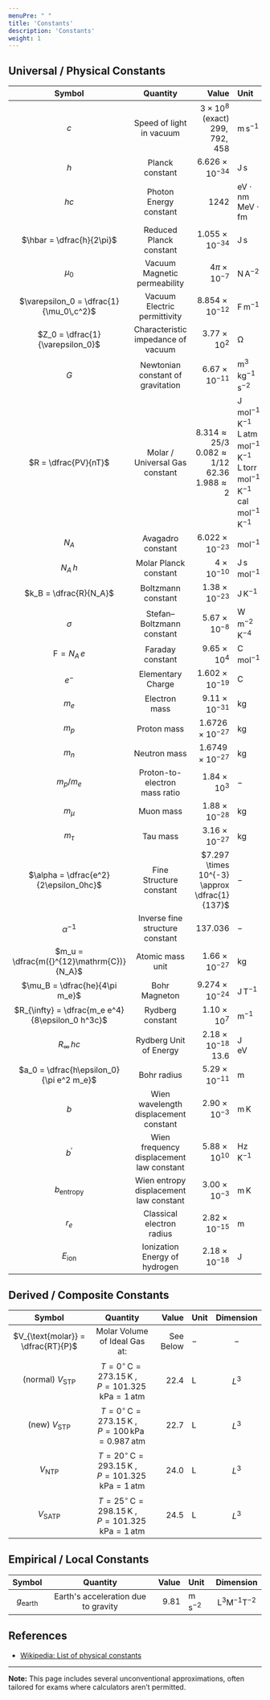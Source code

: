 ```yaml
---
menuPre: " "
title: 'Constants'
description: 'Constants'
weight: 1
---
```


## Universal / Physical Constants

|                      Symbol                      |                 Quantity                 |                                                                              Value | Unit                                                                                                                                                                      |             Dimension             |
| :----------------------------------------------: | :--------------------------------------: | ---------------------------------------------------------------------------------: | :------------------------------------------------------------------------------------------------------------------------------------------------------------------------ | :-------------------------------: |
|                       $c$                        |         Speed of light in vacuum         |                               $3 \times 10^{8}$ <br> $\text{(exact) } 299,792,458$ | $\mathrm{m \, s^{-1}}$                                                                                                                                                    |        $\mathrm{LT^{-1}}$         |
|                       $h$                        |             Planck constant              |                                                            $6.626 \times 10^{-34}$ | $\mathrm{J \, s}$                                                                                                                                                         |      $\mathrm{ML^{2}T^{-1}}$      |
|                       $hc$                       |          Photon Energy constant          |                                                                             $1242$ | $\mathrm{eV \cdot nm}$  <br> $\mathrm{MeV \cdot fm}$                                                                                                                      |      $\mathrm{ML^{2}T^{-1}}$      |
|            $\hbar = \dfrac{h}{2\pi}$             |         Reduced Planck constant          |                                                            $1.055 \times 10^{-34}$ | $\mathrm{J \, s}$                                                                                                                                                         |      $\mathrm{ML^{2}T^{-1}}$      |
|                     $\mu_0$                      |       Vacuum Magnetic permeability       |                                                              $4\pi \times 10^{-7}$ | $\mathrm{N \, A^{-2}}$                                                                                                                                                    |     $\mathrm{MLT^{-2}I^{-2}}$     |
|     $\varepsilon_0 = \dfrac{1}{\mu_0\,c^2}$      |       Vacuum Electric permittivity       |                                                            $8.854 \times 10^{-12}$ | $\mathrm{F \, m^{-1}}$                                                                                                                                                    | $\mathrm{M^{-1}L^{-3}T^{4}I^{2}}$ |
|         $Z_0 = \dfrac{1}{\varepsilon_0}$         |    Characteristic impedance of vacuum    |                                                               $3.77 \times 10^{2}$ | $\mathrm{\Omega}$                                                                                                                                                         |   $\mathrm{ML^{2}T^{-3}I^{-2}}$   |
|                       $G$                        |    Newtonian constant of gravitation     |                                                             $6.67 \times 10^{-11}$ | $\mathrm{m^{3} \, kg^{-1} \, s^{-2}}$                                                                                                                                     |   $\mathrm{L^{3}M^{-1}T^{-2}}$    |
|               $R = \dfrac{PV}{nT}$               |      Molar / Universal Gas constant      | $8.314 \approx 25/3$ <br> $0.082 \approx 1/12$ <br> $62.36$ <br> $1.988 \approx 2$ | $\mathrm{J \, mol^{-1} \, K^{-1}}$ <br> $\mathrm{L \,atm \, mol^{-1} \, K^{-1}}$ <br> $\mathrm{L \,torr \, mol^{-1} \, K^{-1}}$ <br> $\mathrm{cal \, mol^{-1} \, K^{-1}}$ |   $\mathrm{ML^{2}T^{-2}K^{-1}}$   |
|                      $N_A$                       |            Avagadro constant             |                                                            $6.022 \times 10^{-23}$ | $\mathrm{mol^{-1}}$                                                                                                                                                       |   $\mathrm{ML^{2}T^{-2}K^{-1}}$   |
|                     $N_A\,h$                     |          Molar Planck constant           |                                                                $4 \times 10^{-10}$ | $\mathrm{J \, s \, mol^{-1}}$                                                                                                                                             |   $\mathrm{ML^{2}T^{-2}K^{-1}}$   |
|              $k_B = \dfrac{R}{N_A}$              |            Boltzmann constant            |                                                             $1.38 \times 10^{-23}$ | $\mathrm{J \, K^{-1}}$                                                                                                                                                    |   $\mathrm{ML^{2}T^{-2}K^{-1}}$   |
|                     $\sigma$                     |        Stefan–Boltzmann constant         |                                                              $5.67 \times 10^{-8}$ | $\mathrm{W \, m^{-2} \, K^{-4}}$                                                                                                                                          |     $\mathrm{MT^{-3}K^{-4}}$      |
|              $\mathrm{F} = N_A\,e$               |             Faraday constant             |                                                               $9.65 \times 10^{4}$ | $\mathrm{C \, mol^{-1}}$                                                                                                                                                  |     $\mathrm{MT^{-3}K^{-4}}$      |
|                      $e^-$                       |            Elementary Charge             |                                                            $1.602 \times 10^{-19}$ | $\mathrm{C}$                                                                                                                                                              |           $\mathrm{TI}$           |
|                      $m_e$                       |              Electron mass               |                                                             $9.11 \times 10^{-31}$ | $\mathrm{kg}$                                                                                                                                                             |           $\mathrm{M}$            |
|                      $m_p$                       |               Proton mass                |                                                           $1.6726 \times 10^{-27}$ | $\mathrm{kg}$                                                                                                                                                             |           $\mathrm{M}$            |
|                      $m_n$                       |               Neutron mass               |                                                           $1.6749 \times 10^{-27}$ | $\mathrm{kg}$                                                                                                                                                             |           $\mathrm{M}$            |
|                   $m_p / m_e$                    |      Proton-to-electron mass ratio       |                                                               $1.84 \times 10^{3}$ | $-$                                                                                                                                                                       |           Dimensionless           |
|                    $m_{\mu}$                     |                Muon mass                 |                                                             $1.88 \times 10^{-28}$ | $\mathrm{kg}$                                                                                                                                                             |           $\mathrm{M}$            |
|                    $m_{\tau}$                    |                 Tau mass                 |                                                             $3.16 \times 10^{-27}$ | $\mathrm{kg}$                                                                                                                                                             |           $\mathrm{M}$            |
|      $\alpha = \dfrac{e^2}{2\epsilon_0hc}$       |         Fine Structure constant          |                                      $7.297 \times 10^{-3} \approx \dfrac{1}{137}$ | $-$                                                                                                                                                                       |           Dimensionless           |
|                  $\alpha^{-1}$                   |     Inverse fine structure constant      |                                                                          $137.036$ | $-$                                                                                                                                                                       |           Dimensionless           |
|    $m_u = \dfrac{m({}^{12}\mathrm{C})}{N_A}$     |             Atomic mass unit             |                                                             $1.66 \times 10^{-27}$ | $\mathrm{kg}$                                                                                                                                                             |           $\mathrm{M}$            |
|          $\mu_B = \dfrac{he}{4\pi m_e}$          |              Bohr Magneton               |                                                            $9.274 \times 10^{-24}$ | $\mathrm{J \, T^{-1}}$                                                                                                                                                    |      $\mathrm{L^{2}IT^{-2}}$      |
| $R_{\infty} = \dfrac{m_e e^4}{8\epsilon_0 h^3c}$ |             Rydberg constant             |                                                               $1.10 \times 10^{7}$ | $\mathrm{m^{-1}}$                                                                                                                                                         |         $\mathrm{L^{-1}}$         |
|                 $R_{\infty}\,hc$                 |          Rydberg Unit of Energy          |                                                 $2.18 \times 10^{-18}$ <br> $13.6$ | $\mathrm{J}$ <br> $\mathrm{eV}$                                                                                                                                           |         $\mathrm{L^{-1}}$         |
|     $a_0 = \dfrac{h\epsilon_0}{\pi e^2 m_e}$     |               Bohr radius                |                                                             $5.29 \times 10^{-11}$ | $\mathrm{m}$                                                                                                                                                              |           $\mathrm{L}$            |
|                       $b$                        |  Wien wavelength displacement constant   |                                                              $2.90 \times 10^{-3}$ | $\mathrm{m \, K}$                                                                                                                                                         |           $\mathrm{LK}$           |
|                    $b^\prime$                    | Wien frequency displacement law constant |                                                              $5.88 \times 10^{10}$ | $\mathrm{Hz \, K^{-1}}$                                                                                                                                                   |      $\mathrm{T^{-1}K^{-1}}$      |
|               $b_{\text{entropy}}$               |  Wien entropy displacement law constant  |                                                              $3.00 \times 10^{-3}$ | $\mathrm{m \, K}$                                                                                                                                                         |           $\mathrm{LK}$           |
|                      $r_e$                       |        Classical electron radius         |                                                             $2.82 \times 10^{-15}$ | $\mathrm{m}$                                                                                                                                                              |           $\mathrm{L}$            |
|                 $E_{\text{ion}}$                 |      Ionization Energy of hydrogen       |                                                             $2.18 \times 10^{-18}$ | $\mathrm{J}$                                                                                                                                                              |      $\mathrm{ML^{2}T^{-2}}$      |

## Derived / Composite Constants

|               Symbol               |                                                          Quantity                                                          |              Value | Unit         | Dimension |
| :--------------------------------: | :------------------------------------------------------------------------------------------------------------------------: | -----------------: | :----------- | :-------: |
| $V_{\text{molar}} = \dfrac{RT}{P}$ |                                               Molar Volume of Ideal Gas at:                                                | $\text{See Below}$ | $-$          |    $-$    |
|     (normal) $V_{\text{STP}}$      | $T = 0^{\circ}\mathrm{\,C} = 273.15\mathrm{\,K}\:,\quad P = 101.325\mathrm{\,kPa} = 1\mathrm{\,atm}$  |             $22.4$ | $\mathrm{L}$ |  $L^{3}$  |
|      (new)  $V_{\text{STP}}$       | $T = 0^{\circ}\mathrm{\,C} = 273.15\mathrm{\,K}\:,\quad P = 100\mathrm{\,kPa} = 0.987\mathrm{\,atm}$  |             $22.7$ | $\mathrm{L}$ |  $L^{3}$  |
|          $V_{\text{NTP}}$          | $T = 20^{\circ}\mathrm{\,C} = 293.15\mathrm{\,K}\:,\quad P = 101.325\mathrm{\,kPa} = 1\mathrm{\,atm}$ |             $24.0$ | $\mathrm{L}$ |  $L^{3}$  |
|         $V_{\text{SATP}}$          | $T = 25^{\circ}\mathrm{\,C} = 298.15\mathrm{\,K}\:,\quad P = 101.325\mathrm{\,kPa} = 1\mathrm{\,atm}$ |             $24.5$ | $\mathrm{L}$ |  $L^{3}$  |

## Empirical / Local Constants

|       Symbol       |              Quantity               |  Value | Unit                   |          Dimension           |
| :----------------: | :---------------------------------: | -----: | :--------------------- | :--------------------------: |
| $g_{\text{earth}}$ | Earth's acceleration due to gravity | $9.81$ | $\mathrm{m \, s^{-2}}$ | $\mathrm{L^{3}M^{-1}T^{-2}}$ |

## References

- [Wikipedia: List of physical constants](https://en.wikipedia.org/wiki/List_of_physical_constants)

---

**Note:** This page includes several unconventional approximations, often tailored for exams where calculators aren’t permitted.